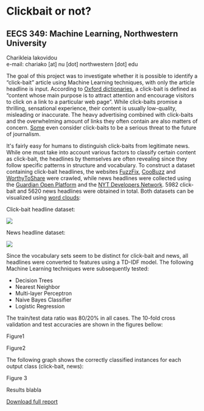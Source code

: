 # Clickbait or not?
## EECS 349: Machine Learning, Northwestern University

Charikleia Iakovidou <br>
e-mail: chariako [at] nu [dot] northwestern [dot] edu

The goal of this project was to investigate whether it is possible to identify a “click-bait” article using Machine Learning techniques, with only the article headline is input. According to [Oxford dictionaries](https://en.oxforddictionaries.com/definition/clickbait), a click-bait is defined as “content whose main purpose is to attract attention and encourage visitors to click on a link to a particular web page”. While click-baits promise a thrilling, sensational experience, their content is usually low-quality, misleading or inaccurate. The heavy advertising combined with click-baits and the overwhelming amount of links they often contain are also matters of concern. [Some](https://www.theguardian.com/media/2016/jul/12/how-technology-disrupted-the-truth) even consider click-baits to be a serious threat to the future of journalism.

It's fairly easy for humans to distinguish click-baits from legitimate news. While one must take into account various factors to classify certain content as click-bait, the headlines by themselves are often revealing since they follow specific patterns in structure and vocabulary. To construct a dataset containing click-bait headlines, the websites [FuzzFix](http://www.fuzzfix.com/), [CooBuzz](http://www.coobuzz.com/) and [WorthyToShare](http://www.worthytoshare.com/) were crawled, while news headlines were collected using the [Guardian Open Platform](http://open-platform.theguardian.com/) and the [NYT Developers Network](https://developer.nytimes.com/). 5982 click-bait and 5620 news headlines were obtained in total. Both datasets can be visualized using [word clouds](https://www.jasondavies.com/wordcloud/):

Click-bait headline dataset:

![](http://i.imgur.com/6UOw4hw.png)

News headline dataset:

![](http://i.imgur.com/pPZoQfO.png)

Since the vocabulary sets seem to be distinct for click-bait and news, all headlines were converted to features using a TD-IDF model. The following Machine Learning techniques were subsequently tested:

- Decision Trees
- Nearest Neighbor
- Multi-layer Perceptron
- Naive Bayes Classifier
- Logistic Regression

The train/test data ratio was 80/20% in all cases. The 10-fold cross validation and test accuracies are shown in the figures bellow:

Figure1

Figure2

The following graph shows the correctly classified instances for each output class (click-bait, news):

Figure 3

Results blabla

[Download full report](https://www.youtube.com/watch?v=nSc5-RkndnQ)

